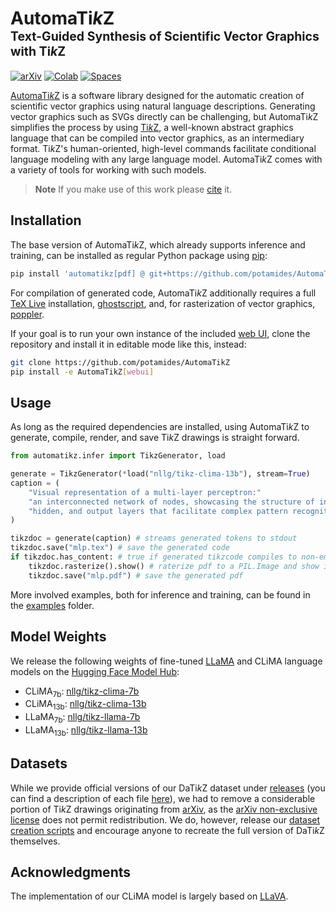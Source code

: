 # AutomaTi*k*Z<br><sub><sup>Text-Guided Synthesis of Scientific Vector Graphics with Ti*k*Z</sup></sub>
[![arXiv](https://img.shields.io/badge/View%20on%20arXiv-B31B1B?logo=arxiv&labelColor=gray)](https://arxiv.org/abs/2310.00367)
[![Colab](https://colab.research.google.com/assets/colab-badge.svg)](https://colab.research.google.com/drive/14S22x_8VohMr9pbnlkB4FqtF4n81khIh)
[![Spaces](https://huggingface.co/datasets/huggingface/badges/resolve/main/open-in-hf-spaces-sm.svg)](https://huggingface.co/spaces/nllg/AutomaTikZ)

[AutomaTi*k*Z](https://github.com/potamides/AutomaTikZ) is a software library
designed for the automatic creation of scientific vector graphics using natural
language descriptions. Generating vector graphics such as SVGs directly can be
challenging, but AutomaTi*k*Z simplifies the process by using
[Ti*k*Z](https://github.com/pgf-tikz/pgf), a well-known abstract graphics
language that can be compiled into vector graphics, as an intermediary format.
Ti*k*Z's human-oriented, high-level commands facilitate conditional language
modeling with any large language model. AutomaTi*k*Z comes with a variety of
tools for working with such models.

> **Note**
> If you make use of this work please [cite](https://arxiv.org/bibtex/2310.00367) it.

## Installation
The base version of AutomaTi*k*Z, which already supports inference and
training, can be installed as regular Python package using
[pip](https://pip.pypa.io/en/stable):
```sh
pip install 'automatikz[pdf] @ git+https://github.com/potamides/AutomaTikZ'
```
For compilation of generated code, AutomaTi*k*Z additionally requires a full
[TeX Live](https://www.tug.org/texlive) installation,
[ghostscript](https://www.ghostscript.com), and, for rasterization of vector
graphics, [poppler](https://poppler.freedesktop.org).

If your goal is to run your own instance of the included [web
UI](examples/webui), clone the repository and install it in editable mode like
this, instead:
 ```sh
git clone https://github.com/potamides/AutomaTikZ
pip install -e AutomaTikZ[webui]
 ```

## Usage
As long as the required dependencies are installed, using AutomaTi*k*Z to
generate, compile, render, and save Ti*k*Z drawings is straight forward.
```python
from automatikz.infer import TikzGenerator, load

generate = TikzGenerator(*load("nllg/tikz-clima-13b"), stream=True)
caption = (
    "Visual representation of a multi-layer perceptron:"
    "an interconnected network of nodes, showcasing the structure of input,"
    "hidden, and output layers that facilitate complex pattern recognition."
)

tikzdoc = generate(caption) # streams generated tokens to stdout
tikzdoc.save("mlp.tex") # save the generated code
if tikzdoc.has_content: # true if generated tikzcode compiles to non-empty pdf
    tikzdoc.rasterize().show() # raterize pdf to a PIL.Image and show it
    tikzdoc.save("mlp.pdf") # save the generated pdf
```
More involved examples, both for inference and training, can be found in the
[examples](examples) folder.

## Model Weights
We release the following weights of fine-tuned
[LLaMA](https://research.facebook.com/publications/llama-open-and-efficient-foundation-language-models/)
and CLiMA language models on the [Hugging Face Model
Hub](https://huggingface.co/nllg):
* CLiMA<sub>7b</sub>: [nllg/tikz-clima-7b](https://huggingface.co/nllg/tikz-clima-7b)
* CLiMA<sub>13b</sub>: [nllg/tikz-clima-13b](https://huggingface.co/nllg/tikz-clima-13b)
* LLaMA<sub>7b</sub>: [nllg/tikz-llama-7b](https://huggingface.co/nllg/tikz-llama-7b)
* LLaMA<sub>13b</sub>: [nllg/tikz-llama-13b](https://huggingface.co/nllg/tikz-llama-13b)

## Datasets
While we provide official versions of our DaTi*k*Z dataset under
[releases](https://github.com/potamides/AutomaTikZ/releases/latest) (you can
find a description of each file [here](dataset#usage)), we had to remove a
considerable portion of Ti*k*Z drawings originating from
[arXiv](https://arxiv.org), as the [arXiv non-exclusive
license](https://arxiv.org/licenses/nonexclusive-distrib/1.0/license.html) does
not permit redistribution. We do, however, release our [dataset creation
scripts](dataset) and encourage anyone to recreate the full version of DaTi*k*Z
themselves.

## Acknowledgments
The implementation of our CLiMA model is largely based on
[LLaVA](https://github.com/haotian-liu/LLaVA).
